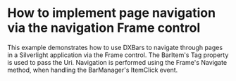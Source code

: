 # How to implement page navigation via the navigation Frame control


<p>This example demonstrates how to use DXBars to navigate through pages in a Silverlight application via the Frame control.  The BarItem's Tag property is used to pass the Uri.  Navigation is performed using the Frame's Navigate method, when handling the BarManager's ItemClick event.</p>

<br/>


